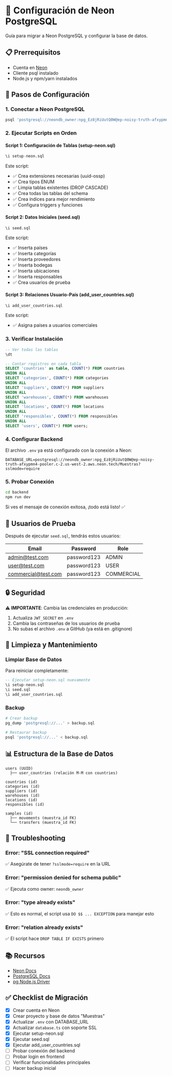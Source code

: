 # 🚀 Configuración de Neon PostgreSQL

Guía para migrar a Neon PostgreSQL y configurar la base de datos.

## 📋 Prerrequisitos

- Cuenta en [Neon](https://neon.tech)
- Cliente psql instalado
- Node.js y npm/yarn instalados

## 🔧 Pasos de Configuración

### 1. Conectar a Neon PostgreSQL

```bash
psql 'postgresql://neondb_owner:npg_Ez8jRiUutQ0W@ep-noisy-truth-afxypmn4-pooler.c-2.us-west-2.aws.neon.tech/Muestras?sslmode=require&channel_binding=require'
```

### 2. Ejecutar Scripts en Orden

#### Script 1: Configuración de Tablas (setup-neon.sql)

```sql
\i setup-neon.sql
```

Este script:
- ✅ Crea extensiones necesarias (uuid-ossp)
- ✅ Crea tipos ENUM
- ✅ Limpia tablas existentes (DROP CASCADE)
- ✅ Crea todas las tablas del schema
- ✅ Crea índices para mejor rendimiento
- ✅ Configura triggers y funciones

#### Script 2: Datos Iniciales (seed.sql)

```sql
\i seed.sql
```

Este script:
- ✅ Inserta países
- ✅ Inserta categorías
- ✅ Inserta proveedores
- ✅ Inserta bodegas
- ✅ Inserta ubicaciones
- ✅ Inserta responsables
- ✅ Crea usuarios de prueba

#### Script 3: Relaciones Usuario-País (add_user_countries.sql)

```sql
\i add_user_countries.sql
```

Este script:
- ✅ Asigna países a usuarios comerciales

### 3. Verificar Instalación

```sql
-- Ver todas las tablas
\dt

-- Contar registros en cada tabla
SELECT 'countries' as table, COUNT(*) FROM countries
UNION ALL
SELECT 'categories', COUNT(*) FROM categories
UNION ALL
SELECT 'suppliers', COUNT(*) FROM suppliers
UNION ALL
SELECT 'warehouses', COUNT(*) FROM warehouses
UNION ALL
SELECT 'locations', COUNT(*) FROM locations
UNION ALL
SELECT 'responsibles', COUNT(*) FROM responsibles
UNION ALL
SELECT 'users', COUNT(*) FROM users;
```

### 4. Configurar Backend

El archivo `.env` ya está configurado con la conexión a Neon:

```env
DATABASE_URL=postgresql://neondb_owner:npg_Ez8jRiUutQ0W@ep-noisy-truth-afxypmn4-pooler.c-2.us-west-2.aws.neon.tech/Muestras?sslmode=require
```

### 5. Probar Conexión

```bash
cd backend
npm run dev
```

Si ves el mensaje de conexión exitosa, ¡todo está listo! ✅

## 👥 Usuarios de Prueba

Después de ejecutar `seed.sql`, tendrás estos usuarios:

| Email | Password | Role |
|-------|----------|------|
| admin@test.com | password123 | ADMIN |
| user@test.com | password123 | USER |
| commercial@test.com | password123 | COMMERCIAL |

## 🔒 Seguridad

⚠️ **IMPORTANTE**: Cambia las credenciales en producción:

1. Actualiza `JWT_SECRET` en `.env`
2. Cambia las contraseñas de los usuarios de prueba
3. No subas el archivo `.env` a GitHub (ya está en .gitignore)

## 🧹 Limpieza y Mantenimiento

### Limpiar Base de Datos

Para reiniciar completamente:

```sql
-- Ejecutar setup-neon.sql nuevamente
\i setup-neon.sql
\i seed.sql
\i add_user_countries.sql
```

### Backup

```bash
# Crear backup
pg_dump 'postgresql://...' > backup.sql

# Restaurar backup
psql 'postgresql://...' < backup.sql
```

## 📊 Estructura de la Base de Datos

```
users (UUID)
  ├── user_countries (relación M-M con countries)

countries (id)
categories (id)
suppliers (id)
warehouses (id)
locations (id)
responsibles (id)

samples (id)
  ├── movements (muestra_id FK)
  └── transfers (muestra_id FK)
```

## 🐛 Troubleshooting

### Error: "SSL connection required"
✅ Asegúrate de tener `?sslmode=require` en la URL

### Error: "permission denied for schema public"
✅ Ejecuta como owner: `neondb_owner`

### Error: "type already exists"
✅ Esto es normal, el script usa `DO $$ ... EXCEPTION` para manejar esto

### Error: "relation already exists"
✅ El script hace `DROP TABLE IF EXISTS` primero

## 📚 Recursos

- [Neon Docs](https://neon.tech/docs)
- [PostgreSQL Docs](https://www.postgresql.org/docs/)
- [pg Node.js Driver](https://node-postgres.com/)

## ✅ Checklist de Migración

- [x] Crear cuenta en Neon
- [x] Crear proyecto y base de datos "Muestras"
- [x] Actualizar `.env` con DATABASE_URL
- [x] Actualizar `database.ts` con soporte SSL
- [x] Ejecutar setup-neon.sql
- [x] Ejecutar seed.sql
- [x] Ejecutar add_user_countries.sql
- [ ] Probar conexión del backend
- [ ] Probar login en frontend
- [ ] Verificar funcionalidades principales
- [ ] Hacer backup inicial
